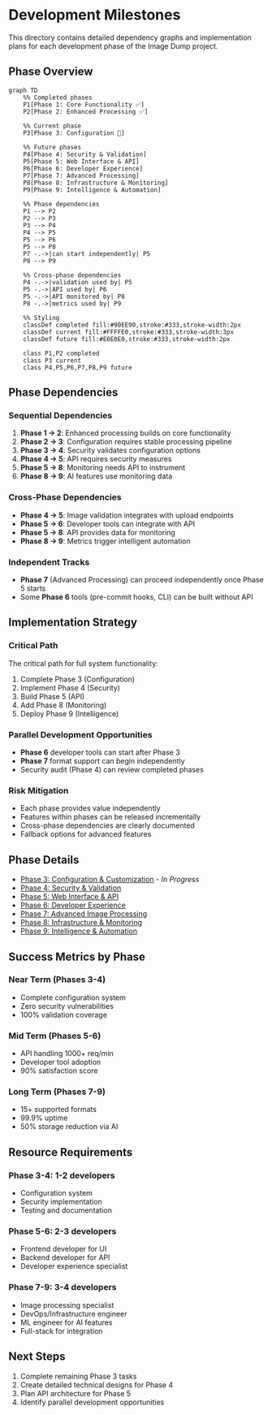 # Development Milestones

This directory contains detailed dependency graphs and implementation plans for each development phase of the Image Dump project.

## Phase Overview

```mermaid
graph TD
    %% Completed phases
    P1[Phase 1: Core Functionality ✅]
    P2[Phase 2: Enhanced Processing ✅]
    
    %% Current phase
    P3[Phase 3: Configuration 🚧]
    
    %% Future phases
    P4[Phase 4: Security & Validation]
    P5[Phase 5: Web Interface & API]
    P6[Phase 6: Developer Experience]
    P7[Phase 7: Advanced Processing]
    P8[Phase 8: Infrastructure & Monitoring]
    P9[Phase 9: Intelligence & Automation]
    
    %% Phase dependencies
    P1 --> P2
    P2 --> P3
    P3 --> P4
    P4 --> P5
    P5 --> P6
    P5 --> P8
    P7 -.->|can start independently| P5
    P8 --> P9
    
    %% Cross-phase dependencies
    P4 -.->|validation used by| P5
    P5 -.->|API used by| P6
    P5 -.->|API monitored by| P8
    P8 -.->|metrics used by| P9
    
    %% Styling
    classDef completed fill:#90EE90,stroke:#333,stroke-width:2px
    classDef current fill:#FFFFE0,stroke:#333,stroke-width:3px
    classDef future fill:#E0E0E0,stroke:#333,stroke-width:2px
    
    class P1,P2 completed
    class P3 current
    class P4,P5,P6,P7,P8,P9 future
```

## Phase Dependencies

### Sequential Dependencies
1. **Phase 1 → 2**: Enhanced processing builds on core functionality
2. **Phase 2 → 3**: Configuration requires stable processing pipeline
3. **Phase 3 → 4**: Security validates configuration options
4. **Phase 4 → 5**: API requires security measures
5. **Phase 5 → 8**: Monitoring needs API to instrument
6. **Phase 8 → 9**: AI features use monitoring data

### Cross-Phase Dependencies
- **Phase 4 → 5**: Image validation integrates with upload endpoints
- **Phase 5 → 6**: Developer tools can integrate with API
- **Phase 5 → 8**: API provides data for monitoring
- **Phase 8 → 9**: Metrics trigger intelligent automation

### Independent Tracks
- **Phase 7** (Advanced Processing) can proceed independently once Phase 5 starts
- Some **Phase 6** tools (pre-commit hooks, CLI) can be built without API

## Implementation Strategy

### Critical Path
The critical path for full system functionality:
1. Complete Phase 3 (Configuration)
2. Implement Phase 4 (Security)
3. Build Phase 5 (API)
4. Add Phase 8 (Monitoring)
5. Deploy Phase 9 (Intelligence)

### Parallel Development Opportunities
- **Phase 6** developer tools can start after Phase 3
- **Phase 7** format support can begin independently
- Security audit (Phase 4) can review completed phases

### Risk Mitigation
- Each phase provides value independently
- Features within phases can be released incrementally
- Cross-phase dependencies are clearly documented
- Fallback options for advanced features

## Phase Details

- [Phase 3: Configuration & Customization](phase-3.md) - *In Progress*
- [Phase 4: Security & Validation](phase-4.md)
- [Phase 5: Web Interface & API](phase-5.md)
- [Phase 6: Developer Experience](phase-6.md)
- [Phase 7: Advanced Image Processing](phase-7.md)
- [Phase 8: Infrastructure & Monitoring](phase-8.md)
- [Phase 9: Intelligence & Automation](phase-9.md)

## Success Metrics by Phase

### Near Term (Phases 3-4)
- Complete configuration system
- Zero security vulnerabilities
- 100% validation coverage

### Mid Term (Phases 5-6)
- API handling 1000+ req/min
- Developer tool adoption
- 90% satisfaction score

### Long Term (Phases 7-9)
- 15+ supported formats
- 99.9% uptime
- 50% storage reduction via AI

## Resource Requirements

### Phase 3-4: 1-2 developers
- Configuration system
- Security implementation
- Testing and documentation

### Phase 5-6: 2-3 developers
- Frontend developer for UI
- Backend developer for API
- Developer experience specialist

### Phase 7-9: 3-4 developers
- Image processing specialist
- DevOps/Infrastructure engineer
- ML engineer for AI features
- Full-stack for integration

## Next Steps

1. Complete remaining Phase 3 tasks
2. Create detailed technical designs for Phase 4
3. Plan API architecture for Phase 5
4. Identify parallel development opportunities